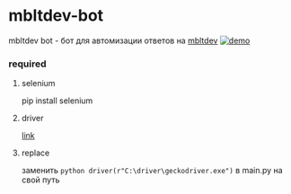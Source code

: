 # mbltdev-bot
mbltdev bot - бот для автомизации ответов на [mbltdev](mbltdev.ru/ru/quiz)
[![demo](https://github.com/thehlopster/mbltdev-bot/blob/master/youtube.jpg)](https://youtu.be/JmzALEfjcu8)

### required
1. selenium

    pip install selenium
2. driver

   [link](https://github.com/Mozilla/geckodriver/releases)

3. replace

    заменить ```python
    driver(r"C:\driver\geckodriver.exe")```
    в main.py на свой путь
